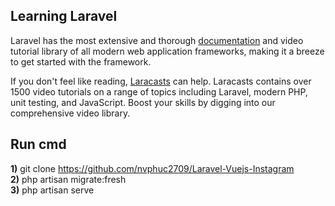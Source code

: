 ## Learning Laravel

Laravel has the most extensive and thorough [documentation](https://laravel.com/docs) and video tutorial library of all modern web application frameworks, making it a breeze to get started with the framework.

If you don't feel like reading, [Laracasts](https://laracasts.com) can help. Laracasts contains over 1500 video tutorials on a range of topics including Laravel, modern PHP, unit testing, and JavaScript. Boost your skills by digging into our comprehensive video library.

## Run cmd 
<b>1)</b> git clone https://github.com/nvphuc2709/Laravel-Vuejs-Instagram <br>
<b>2)</b> php artisan migrate:fresh<br>
<b>3)</b> php artisan serve<br>
